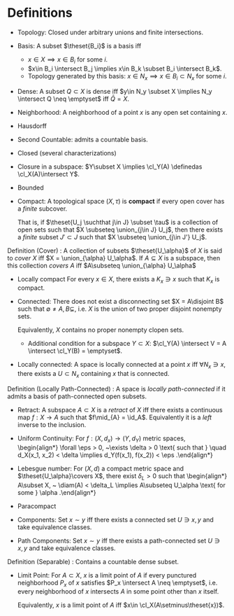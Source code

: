# Definitions

- Topology: 
    Closed under arbitrary unions and finite intersections.

- Basis:
    A subset $\theset{B_i}$ is a basis iff

    - $x\in X \implies x \in B_i$ for some $i$.
    - $x\in B_i \intersect B_j \implies x\in B_k \subset B_i \intersect B_k$.
    - Topology generated by this basis: $x\in N_x \implies x\in B_i \subset N_x$ for some $i$.

- Dense:
    A subset $Q\subset X$ is dense iff $y\in N_y \subset X \implies N_y \intersect Q \neq \emptyset$ iff $\bar Q = X$.

- Neighborhood: 
    A neighborhood of a point $x$ is any open set containing $x$.

- Hausdorff

- Second Countable: admits a countable basis.

- Closed (several characterizations)
 - Closure in a subspace: $Y\subset X \implies \cl_Y(A) \definedas \cl_X(A)\intersect Y$.

- Bounded

- Compact:
    A topological space $(X, \tau)$ is **compact** if every open cover has a *finite* subcover.
    
    That is, if $\theset{U_j \suchthat j\in J} \subset \tau$ is a collection of open sets such that $X \subseteq \union_{j\in J} U_j$, then there exists a *finite* subset $J' \subset J$ such that $X \subseteq \union_{j\in J'} U_j$.

Definition (Cover)
: A collection of subsets $\theset{U_\alpha}$ of $X$ is said to *cover $X$* iff $X = \union_{\alpha} U_\alpha$.
  If $A\subseteq X$ is a subspace, then this collection *covers $A$* iff $A\subseteq \union_{\alpha} U_\alpha$

- Locally compact
  For every $x\in X$, there exists a $K_x \ni x$ such that $K_x$ is compact.

- Connected: 
  There does not exist a disconnecting set $X = A\disjoint B$ such that $\emptyset \neq A, B \subsetneq$, i.e. $X$ is the union of two proper disjoint nonempty sets.
  
  Equivalently, $X$ contains no proper nonempty clopen sets.
  - Additional condition for a subspace $Y\subset X$: $\cl_Y(A) \intersect V = A \intersect \cl_Y(B) = \emptyset$.

- Locally connected:
  A space is locally connected at a point $x$ iff $\forall N_x \ni x$, there exists a $U\subset N_x$ containing $x$ that is connected.

Definition (Locally Path-Connected)
: A space is *locally path-connected* if it admits a basis of path-connected open subsets.
  
- Retract: 
    A subspace $A \subset X$ is a *retract* of $X$ iff there exists a continuous map $f: X\to A$ such that $f\mid_{A} = \id_A$. Equivalently it is a *left* inverse to the inclusion.

- Uniform Continuity: 
    For $f: (X, d_x) \to (Y, d_Y)$ metric spaces,
    \begin{align*}
    \forall \eps > 0, ~\exists \delta > 0 \text{ such that } \quad d_X(x_1, x_2) < \delta \implies d_Y(f(x_1), f(x_2)) < \eps
    .\end{align*} 

- Lebesgue number: 
    For $(X, d)$ a compact metric space and $\theset{U_\alpha}\covers X$, there exist $\delta_L > 0$ such that 
    \begin{align*}
    A\subset X, ~ \diam(A) < \delta_L \implies A\subseteq U_\alpha \text{ for some } \alpha
    .\end{align*}

- Paracompact

- Components: 
    Set $x\sim y$ iff there exists a connected set $U\ni x, y$ and take equivalence classes.

- Path Components:
    Set $x\sim y$ iff there exists a path-connected set $U\ni x, y$ and take equivalence classes.

Definition (Separable)
: Contains a countable dense subset.

- Limit Point:
    For $A\subset X$, $x$ is a limit point of $A$ if every punctured neighborhood $P_x$ of $x$ satisfies $P_x \intersect A \neq \emptyset$, i.e. every neighborhood of $x$ intersects $A$ in some point other than $x$ itself.
    
    Equivalently, $x$ is a limit point of $A$ iff $x\in \cl_X(A\setminus\theset{x})$.

